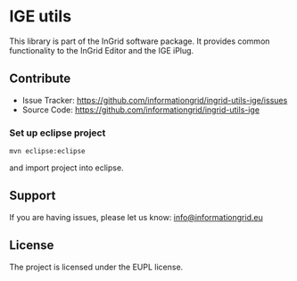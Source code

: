 IGE utils
=========

This library is part of the InGrid software package. It provides common functionality to the InGrid Editor and the IGE iPlug.


Contribute
----------

- Issue Tracker: https://github.com/informationgrid/ingrid-utils-ige/issues
- Source Code: https://github.com/informationgrid/ingrid-utils-ige
 
### Set up eclipse project

```
mvn eclipse:eclipse
```

and import project into eclipse.

Support
-------

If you are having issues, please let us know: info@informationgrid.eu

License
-------

The project is licensed under the EUPL license.
